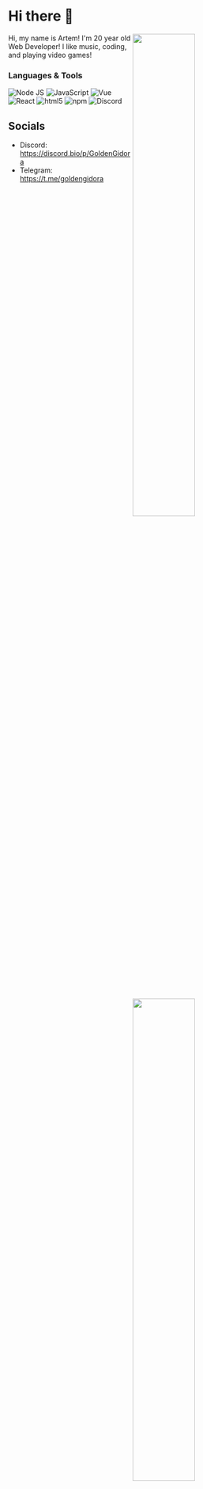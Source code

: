 # Hi there 👋

<img width="50%" align="right" src="https://github-readme-stats.vercel.app/api?username=goldengidora&count_private=true&show_icons=true">
<img width="50%" align="right" src="https://github-readme-stats.vercel.app/api/top-langs/?username=goldengidora&layout=compact">
Hi, my name is Artem! I'm 20 year old Web Developer! I like music, coding, and playing video games! 

### Languages & Tools
<img alt="Node JS" src="https://img.shields.io/badge/-Node%20JS-43853d?style=flat-square&logo=Node.js&logoColor=white" /> <img alt="JavaScript" src="https://img.shields.io/badge/javascript-%23323330.svg?style=for-the-badge&logo=javascript&logoColor=%23F7DF1E" /> <img alt="Vue" src="https://img.shields.io/badge/-Vue-384960?style=flat-square&logo=vue.js&logoColor=white" /> <img alt="React" src="https://img.shields.io/badge/react-%2320232a.svg?style=for-the-badge&logo=react&logoColor=%2361DAFB" /> <!--<img alt="Vuetify" src="https://img.shields.io/badge/-Vuetify-1696f5?style=flat-square&logo=vuetify&logoColor=white" />--> <img alt="html5" src="https://img.shields.io/badge/-HTML5-E34F26?style=flat-square&logo=html5&logoColor=white" /> <img alt="npm" src="https://img.shields.io/badge/-NPM-CB3837?style=flat-square&logo=npm&logoColor=white" /> <img alt="Discord" src="https://img.shields.io/badge/-Discord-36393F?style=flat-square&logo=discord&logoColor=white" />

## Socials

* Discord: https://discord.bio/p/GoldenGidora
* Telegram: https://t.me/goldengidora

